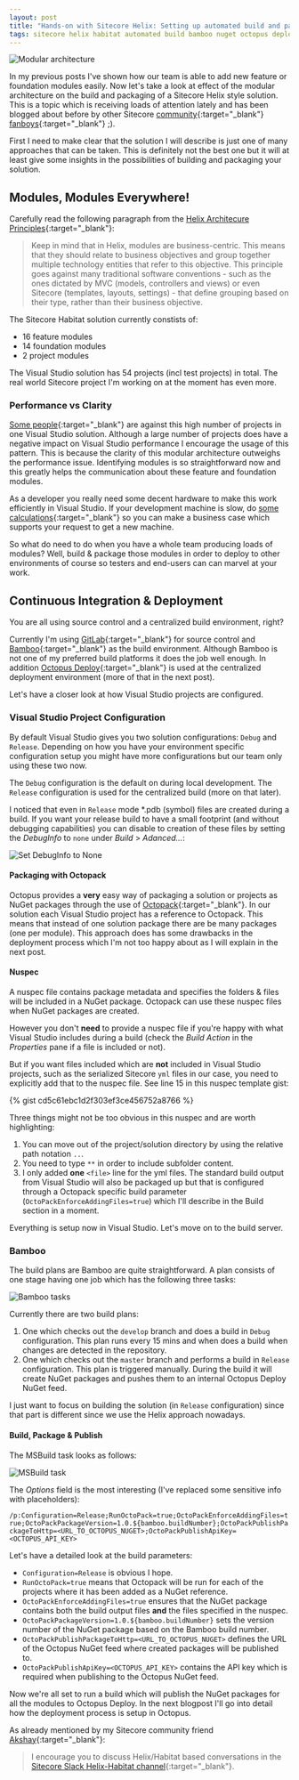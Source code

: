 ```yaml
---
layout: post
title: "Hands-on with Sitecore Helix: Setting up automated build and packaging for continuous delivery"
tags: sitecore helix habitat automated build bamboo nuget octopus deploy modular architecture
---
```


<img class="u-max-full-width" itemprop="image" src="{{ site.url }}/assets/2017/01/03/helix-logical-architecture.png" alt="Modular architecture">

In my previous posts I've shown how our team is able to add new feature or foundation modules easily.
Now let's take a look at effect of the modular architecture on the build and packaging of a Sitecore Helix style solution.
This is a topic which is receiving loads of attention lately and has been blogged about before by other Sitecore [community](https://www.akshaysura.com/2016/12/27/finally-with-one-great-big-gulp-i-conquered-sitecore-helix/){:target="_blank"} [fanboys](https://www.akshaysura.com/2016/12/28/helix-and-the-re-tooling-of-your-continuous-integration-and-deployments/){:target="_blank"} ;).

<!--more-->

First I need to make clear that the solution I will describe is just one of many approaches that can be taken. 
This is definitely not the best one but it will at least give some insights in the possibilities of building and packaging your solution.  

## Modules, Modules Everywhere!

Carefully read the following paragraph from the [Helix Architecure Principles](http://helix.sitecore.net/principles/architecture-principles/modules.html){:target="_blank"}:

> Keep in mind that in Helix, modules are business-centric. This means that they should relate to business objectives and group together multiple technology entities that refer to this objective. 
> This principle goes against many traditional software conventions - such as the ones dictated by MVC (models, controllers and views) or even Sitecore (templates, layouts, settings) - that define grouping based on their type, rather than their business objective.

The Sitecore Habitat solution currently constists of:

- 16 feature modules
- 14 foundation modules
- 2 project modules

The Visual Studio solution has 54 projects (incl test projects) in total. 
The real world Sitecore project I'm working on at the moment has even more.

### Performance vs Clarity

[Some people](http://sitecore.stackexchange.com/questions/3623/sitecore-helix-habitat-and-visual-studio-structure){:target="_blank"} are against this high number of projects in one Visual Studio solution. 
Although a large number of projects does have a negative impact on Visual Studio performance I encourage the usage of this pattern.
This is because the clarity of this modular architecture outweighs the performance issue. 
Identifying modules is so straightforward now and this greatly helps the communication about these feature and foundation modules. 

As a developer you really need some decent hardware to make this work efficiently in Visual Studio.
If your development machine is slow, do [some calculations](https://docs.google.com/spreadsheets/d/16tzObRLEdgszbxU-un4lG6K-shiE5c39K95aSfrlXvI/edit?usp=sharing){:target="_blank"} so you can make a business case which supports your request to get a new machine.   

So what do need to do when you have a whole team producing loads of modules? Well, build & package those modules in order to deploy to other 
environments of course so testers and end-users can can marvel at your work. 

## Continuous Integration & Deployment

You are all using source control and a centralized build environment, right?

Currently I'm using [GitLab](https://about.gitlab.com/){:target="_blank"} for source control and [Bamboo](https://www.atlassian.com/software/bamboo){:target="_blank"} as the build environment. 
Although Bamboo is not one of my preferred build platforms it does the job well enough. 
In addition [Octopus Deploy](https://octopus.com/){:target="_blank"} is used at the centralized deployment environment (more of that in the next post). 

Let's have a closer look at how Visual Studio projects are configured.

### Visual Studio Project Configuration 

By default Visual Studio gives you two solution configurations: `Debug` and `Release`. 
Depending on how you have your environment specific configuration setup you might have more configurations but our team only using these two now.

The `Debug` configuration is the default on during local development. The `Release` configuration is used for the centralized build (more on that later).

I noticed that even in `Release` mode *.pdb (symbol) files are created during a build. 
If you want your release build to have a small footprint (and without debugging capabilities) you can disable to creation of these files by setting the _DebugInfo_ to `none` under _Build_ > _Adanced..._:

<img class="u-max-full-width" itemprop="image" src="{{ site.url }}/assets/2017/01/03/advanced-build-settings.gif" alt="Set DebugInfo to None">

#### Packaging with Octopack

Octopus provides a __very__ easy way of packaging a solution or projects as NuGet packages through the use of [Octopack](http://docs.octopusdeploy.com/display/OD/Using+OctoPack){:target="_blank"}.
In our solution each Visual Studio project has a reference to Octopack. 
This means that instead of one solution package there are be many packages (one per module). 
This approach does has some drawbacks in the deployment process which I'm not too happy about as I will explain in the next post.

#### Nuspec

A nuspec file contains package metadata and specifies the folders & files will be included in a NuGet package. Octopack can use these nuspec files when NuGet packages are created.  

However you don't __need__ to provide a nuspec file if you're happy with what Visual Studio includes during a build (check the _Build Action_ in the _Properties_ pane if a file is included or not).

But if you want files included which are __not__ included in Visual Studio projects, such as the serialized Sitecore `yml` files in our case, you need to explicitly add that to the nuspec file.
See line 15 in this nuspec template gist:

{% gist cd5c61ebc1d2f303ef3ce456752a8766 %}

Three things might not be too obvious in this nuspec and are worth highlighting:

1. You can move out of the project/solution directory by using the relative path notation `..`.  
2. You need to type `**` in order to include subfolder content.
3. I only added __one__ `<file>` line for the yml files. The standard build output from Visual Studio will also be packaged up but that is configured through a Octopack specific build parameter (`OctoPackEnforceAddingFiles=true`) which I'll describe in the Build section in a moment.

Everything is setup now in Visual Studio. Let's move on to the build server.

### Bamboo

The build plans are Bamboo are quite straightforward. A plan consists of one stage having one job which has the following three tasks:

<img class="u-max-full-width" itemprop="image" src="{{ site.url }}/assets/2017/01/03/bamboo-tasks.png" alt="Bamboo tasks">

Currently there are two build plans:

1. One which checks out the `develop` branch and does a build in `Debug` configuration. This plan runs every 15 mins and when does a build when changes are detected in the repository.
2. One which checks out the `master` branch and performs a build in `Release` configuration. This plan is triggered manually. During the build it will create NuGet packages and pushes them to an internal Octopus Deploy NuGet feed. 

I just want to focus on building the solution (in `Release` configuration) since that part is different since we use the Helix approach nowadays.

#### Build, Package & Publish

The MSBuild task looks as follows:

<img class="u-max-full-width" itemprop="image" src="{{ site.url }}/assets/2017/01/03/ms-build-task.png" alt="MSBuild task">

The _Options_ field is the most interesting (I've replaced some sensitive info with placeholders): 

`/p:Configuration=Release;RunOctoPack=true;OctoPackEnforceAddingFiles=true;OctoPackPackageVersion=1.0.${bamboo.buildNumber};OctoPackPublishPackageToHttp=<URL_TO_OCTOPUS_NUGET>;OctoPackPublishApiKey=<OCTOPUS_API_KEY>`

Let's have a detailed look at the build parameters:

- `Configuration=Release` is obvious I hope.
- `RunOctoPack=true` means that Octopack will be run for each of the projects where it has been added as a NuGet reference.
- `OctoPackEnforceAddingFiles=true` ensures that the NuGet package contains both the build output files __and__ the files specified in the nuspec. 
- `OctoPackPackageVersion=1.0.${bamboo.buildNumber}` sets the version number of the NuGet package based on the Bamboo build number.
- `OctoPackPublishPackageToHttp=<URL_TO_OCTOPUS_NUGET>` defines the URL of the Octopus NuGet feed where created packages will be published to.
- `OctoPackPublishApiKey=<OCTOPUS_API_KEY>` contains the API key which is required when publishing to the Octopus NuGet feed. 

Now we're all set to run a build which will publish the NuGet packages for all the modules to Octopus Deploy. 
In the next blogpost I'll go into detail how the deployment process is setup in Octopus.

As already mentioned by my Sitecore community friend [Akshay](https://twitter.com/akshaysura13){:target="_blank"}:

> I encourage you to discuss Helix/Habitat based conversations in the [Sitecore Slack Helix-Habitat channel](https://sitecorechat.slack.com){:target="_blank"}.